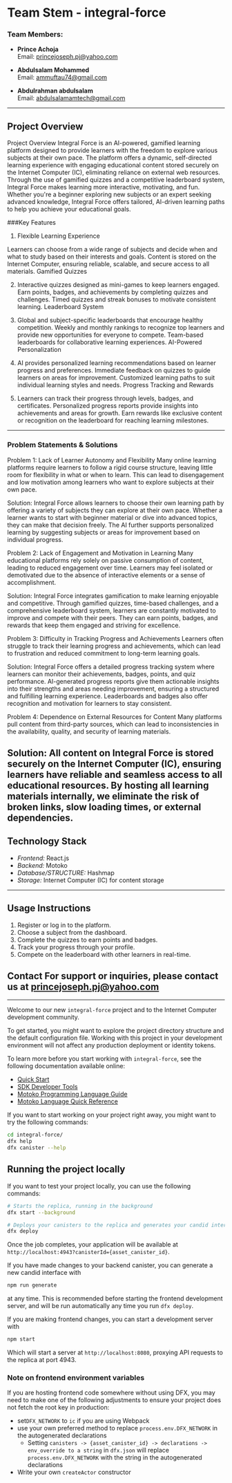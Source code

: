 # Team Stem - integral-force

### Team Members:
- **Prince Achoja**  
  Email: princejoseph.pj@yahoo.com
  
- **Abdulsalam Mohammed**  
  Email: ammuftau74@gmail.com
  
- **Abdulrahman abdulsalam**  
  Email: abdulsalamamtech@gmail.com

---

## Project Overview

Project Overview
Integral Force is an AI-powered, gamified learning platform designed to provide learners with the freedom to explore various subjects at their own pace. The platform offers a dynamic, self-directed learning experience with engaging educational content stored securely on the Internet Computer (IC), eliminating reliance on external web resources. Through the use of gamified quizzes and a competitive leaderboard system, Integral Force makes learning more interactive, motivating, and fun. Whether you're a beginner exploring new subjects or an expert seeking advanced knowledge, Integral Force offers tailored, AI-driven learning paths to help you achieve your educational goals.

###Key Features
1. Flexible Learning Experience

Learners can choose from a wide range of subjects and decide when and what to study based on their interests and goals.
Content is stored on the Internet Computer, ensuring reliable, scalable, and secure access to all materials.
Gamified Quizzes

2. Interactive quizzes designed as mini-games to keep learners engaged.
Earn points, badges, and achievements by completing quizzes and challenges.
Timed quizzes and streak bonuses to motivate consistent learning.
Leaderboard System

3. Global and subject-specific leaderboards that encourage healthy competition.
Weekly and monthly rankings to recognize top learners and provide new opportunities for everyone to compete.
Team-based leaderboards for collaborative learning experiences.
AI-Powered Personalization

4. AI provides personalized learning recommendations based on learner progress and preferences.
Immediate feedback on quizzes to guide learners on areas for improvement.
Customized learning paths to suit individual learning styles and needs.
Progress Tracking and Rewards

5. Learners can track their progress through levels, badges, and certificates.
Personalized progress reports provide insights into achievements and areas for growth.
Earn rewards like exclusive content or recognition on the leaderboard for reaching learning milestones.


---

### Problem Statements & Solutions
Problem 1: Lack of Learner Autonomy and Flexibility
Many online learning platforms require learners to follow a rigid course structure, leaving little room for flexibility in what or when to learn. This can lead to disengagement and low motivation among learners who want to explore subjects at their own pace.

Solution:
Integral Force allows learners to choose their own learning path by offering a variety of subjects they can explore at their own pace. Whether a learner wants to start with beginner material or dive into advanced topics, they can make that decision freely. The AI further supports personalized learning by suggesting subjects or areas for improvement based on individual progress.

Problem 2: Lack of Engagement and Motivation in Learning
Many educational platforms rely solely on passive consumption of content, leading to reduced engagement over time. Learners may feel isolated or demotivated due to the absence of interactive elements or a sense of accomplishment.

Solution:
Integral Force integrates gamification to make learning enjoyable and competitive. Through gamified quizzes, time-based challenges, and a comprehensive leaderboard system, learners are constantly motivated to improve and compete with their peers. They can earn points, badges, and rewards that keep them engaged and striving for excellence.

Problem 3: Difficulty in Tracking Progress and Achievements
Learners often struggle to track their learning progress and achievements, which can lead to frustration and reduced commitment to long-term learning goals.

Solution:
Integral Force offers a detailed progress tracking system where learners can monitor their achievements, badges, points, and quiz performance. AI-generated progress reports give them actionable insights into their strengths and areas needing improvement, ensuring a structured and fulfilling learning experience. Leaderboards and badges also offer recognition and motivation for learners to stay consistent.

Problem 4: Dependence on External Resources for Content
Many platforms pull content from third-party sources, which can lead to inconsistencies in the availability, quality, and security of learning materials.

Solution:
All content on Integral Force is stored securely on the Internet Computer (IC), ensuring learners have reliable and seamless access to all educational resources. By hosting all learning materials internally, we eliminate the risk of broken links, slow loading times, or external dependencies.
---

## Technology Stack
- *Frontend:* React.js
- *Backend:* Motoko
- *Database/STRUCTURE:* Hashmap
- *Storage:* Internet Computer (IC) for content storage

----
## Usage Instructions

1. Register or log in to the platform.
2. Choose a subject from the dashboard.
3. Complete the quizzes to earn points and badges.
4. Track your progress through your profile.
5. Compete on the leaderboard with other learners in real-time.


## Contact For support or inquiries, please contact us at princejoseph.pj@yahoo.com

--- 



Welcome to our new `integral-force` project and to the Internet Computer development community.  


To get started, you might want to explore the project directory structure and the default configuration file. Working with this project in your development environment will not affect any production deployment or identity tokens.

To learn more before you start working with `integral-force`, see the following documentation available online:

- [Quick Start](https://internetcomputer.org/docs/current/developer-docs/setup/deploy-locally)
- [SDK Developer Tools](https://internetcomputer.org/docs/current/developer-docs/setup/install)
- [Motoko Programming Language Guide](https://internetcomputer.org/docs/current/motoko/main/motoko)
- [Motoko Language Quick Reference](https://internetcomputer.org/docs/current/motoko/main/language-manual)

If you want to start working on your project right away, you might want to try the following commands:

```bash
cd integral-force/
dfx help
dfx canister --help
```

## Running the project locally

If you want to test your project locally, you can use the following commands:

```bash
# Starts the replica, running in the background
dfx start --background

# Deploys your canisters to the replica and generates your candid interface
dfx deploy
```

Once the job completes, your application will be available at `http://localhost:4943?canisterId={asset_canister_id}`.

If you have made changes to your backend canister, you can generate a new candid interface with

```bash
npm run generate
```

at any time. This is recommended before starting the frontend development server, and will be run automatically any time you run `dfx deploy`.

If you are making frontend changes, you can start a development server with

```bash
npm start
```

Which will start a server at `http://localhost:8080`, proxying API requests to the replica at port 4943.

### Note on frontend environment variables

If you are hosting frontend code somewhere without using DFX, you may need to make one of the following adjustments to ensure your project does not fetch the root key in production:

- set`DFX_NETWORK` to `ic` if you are using Webpack
- use your own preferred method to replace `process.env.DFX_NETWORK` in the autogenerated declarations
  - Setting `canisters -> {asset_canister_id} -> declarations -> env_override to a string` in `dfx.json` will replace `process.env.DFX_NETWORK` with the string in the autogenerated declarations
- Write your own `createActor` constructor

